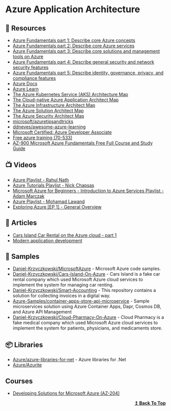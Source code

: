 
# Azure Application Architecture

## 📘 Resources
- [Azure Fundamentals part 1: Describe core Azure concepts](https://docs.microsoft.com/en-us/learn/paths/az-900-describe-cloud-concepts/)
- [Azure Fundamentals part 2: Describe core Azure services](https://docs.microsoft.com/en-us/learn/paths/az-900-describe-core-azure-services/)
- [Azure Fundamentals part 3: Describe core solutions and management tools on Azure](https://docs.microsoft.com/en-us/learn/paths/az-900-describe-core-solutions-management-tools-azure/)
- [Azure Fundamentals part 4: Describe general security and network security features](https://docs.microsoft.com/en-us/learn/paths/az-900-describe-general-security-network-security-features/)
- [Azure Fundamentals part 5: Describe identity, governance, privacy, and compliance features](https://docs.microsoft.com/en-us/learn/paths/az-900-describe-identity-governance-privacy-compliance-features/)
- [Azure Docs](docs.microsoft.com/en-us/azure)
- [Azure Learn](https://dotnet.microsoft.com/learn/azure/architecture)
- [The Azure Kubernetes Service (AKS) Architecture Map](https://techcommunity.microsoft.com/t5/azure-developer-community-blog/the-azure-kubernetes-service-aks-architecture-map/ba-p/1078714)
- [The Cloud-native Azure Application Architect Map](https://techcommunity.microsoft.com/t5/azure-developer-community-blog/the-cloud-native-azure-application-architect-map/ba-p/812242)
- [The Azure Infrastructure Architect Map](https://techcommunity.microsoft.com/t5/azure-developer-community-blog/the-azure-infrastructure-architect-map/ba-p/766268)
- [The Azure Solution Architect Map](https://techcommunity.microsoft.com/t5/azure-developer-community-blog/the-azure-solution-architect-map/ba-p/689700)
- [The Azure Security Architect Map](https://techcommunity.microsoft.com/t5/azure-developer-community-blog/the-azure-security-architect-map/ba-p/714091)
- [microsoft/azuretipsandtricks](https://github.com/microsoft/azuretipsandtricks) 
- [ddneves/awesome-azure-learning](https://github.com/ddneves/awesome-azure-learning)
- [Microsoft Certified: Azure Developer Associate](https://docs.microsoft.com/en-us/learn/certifications/azure-developer/)
- [Free azure training (70-533)](http://www.cloudranger.net/azure-training/)
- [AZ-900 Microsoft Azure Fundamentals Free Full Course and Study Guide](https://marczak.io/az-900/)
## 📺 Videos
- [Azure Playlist - Rahul Nath](https://www.youtube.com/playlist?list=PL59L9XrzUa-n7jlb-bPuaY4TE-yCYNUnb)
- [Azure Tutorials Playlist - Nick Chapsas](https://www.youtube.com/playlist?list=PLUOequmGnXxPPcrN0PFclBABXEckcPzYY)
- [Microsoft Azure for Beginners - Introduction to Azure Services Playlist - Adam Marczak](https://www.youtube.com/playlist?list=PLGjZwEtPN7j96A9JNpA4ouI3bH-uWZ0Ht)
- [Azure Playlist - Mohamad Lawand](https://www.youtube.com/playlist?list=PLcvTyQIWJ_ZrrcBn_tQ0Ny1VwJFpUIf5r)
- [Exploring Azure [EP 1] - General Overview](https://www.youtube.com/watch?v=0ZX76tr7myQ)
## 📕 Articles
- [Cars Island Car Rental on the Azure cloud - part 1](https://daniel-krzyczkowski.github.io/Cars-Island-Car-Rental-On-Azure-Cloud/)
- [Modern application development](https://azure.microsoft.com/en-us/solutions/modern-application-development/)

## 🚀 Samples

- [Daniel-Krzyczkowski/MicrosoftAzure](https://github.com/Daniel-Krzyczkowski/MicrosoftAzure) - Microsoft Azure code samples.
- [Daniel-Krzyczkowski/Cars-Island-On-Azure](https://github.com/Daniel-Krzyczkowski/Cars-Island-On-Azure) - Cars Island is a fake car rental company which used Microsoft Azure cloud services to implement the system for managing car renting.
- [Daniel-Krzyczkowski/Smart-Accounting](https://github.com/Daniel-Krzyczkowski/Smart-Accounting) - This repository contains a solution for collecting invoices in a digital way.
- [Azure-Samples/container-apps-store-api-microservice](https://github.com/Azure-Samples/container-apps-store-api-microservice) - Sample microservices solution using Azure Container Apps, Dapr, Cosmos DB, and Azure API Management
- [Daniel-Krzyczkowski/Cloud-Pharmacy-On-Azure](https://github.com/Daniel-Krzyczkowski/Cloud-Pharmacy-On-Azure) - Cloud Pharmacy is a fake medical company which used Microsoft Azure cloud services to implement the system for patients, physicians, and medicaments store.
## 📦 Libraries
- [Azure/azure-libraries-for-net](https://github.com/Azure/azure-libraries-for-net) - Azure libraries for .Net
- [Azure/Azurite](https://github.com/Azure/Azurite)

## Courses
- [Developing Solutions for Microsoft Azure (AZ-204)](https://www.pluralsight.com/paths/developing-solutions-for-microsoft-azure-az-204)
<div align="right">
  <b><a href="#contents">↥ Back To Top</a></b>
</div>
	
